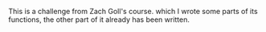 This is a challenge from Zach Goll's course. which I wrote some parts of its functions, the other part of it already has been written.
